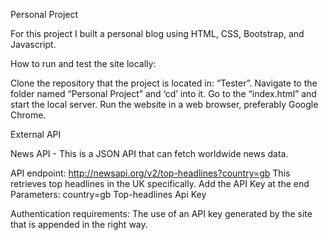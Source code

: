Personal Project

For this project I built a personal blog using HTML, CSS, Bootstrap, and Javascript.

How to run and test the site locally:

Clone the repository that the project is located in: “Tester”.
Navigate to the folder named “Personal Project” and ‘cd’ into it.
Go to the “index.html” and start the local server.
Run the website in a web browser, preferably Google Chrome.



External API

News API - This is a JSON API that can fetch worldwide news data. 

API endpoint:
http://newsapi.org/v2/top-headlines?country=gb
This retrieves top headlines in the UK specifically.
Add the API Key at the end
Parameters:
country=gb
Top-headlines
Api Key

Authentication requirements:
The use of an API key generated by the site that is appended in the right way.
